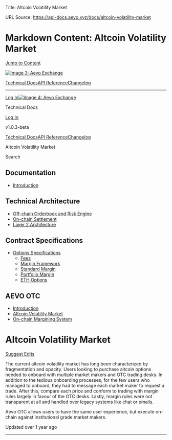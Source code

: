 Title: Altcoin Volatility Market

URL Source: https://api-docs.aevo.xyz/docs/altcoin-volatility-market

Markdown Content:
Altcoin Volatility Market
===============
                                                                           

[Jump to Content](https://api-docs.aevo.xyz/docs/altcoin-volatility-market#content)

[![Image 3: Aevo Exchange](https://files.readme.io/dbce2d9-Aevo_Logotype_White.svg)](https://api-docs.aevo.xyz/reference)

[Technical Docs](https://api-docs.aevo.xyz/docs)[API Reference](https://api-docs.aevo.xyz/reference)[Changelog](https://api-docs.aevo.xyz/changelog)

* * *

[Log In](https://api-docs.aevo.xyz/login?redirect_uri=/docs/altcoin-volatility-market)[![Image 4: Aevo Exchange](https://files.readme.io/dbce2d9-Aevo_Logotype_White.svg)](https://api-docs.aevo.xyz/reference)

Technical Docs

[Log In](https://api-docs.aevo.xyz/login?redirect_uri=/docs/altcoin-volatility-market)

v1.0.3-beta

[Technical Docs](https://api-docs.aevo.xyz/docs)[API Reference](https://api-docs.aevo.xyz/reference)[Changelog](https://api-docs.aevo.xyz/changelog)

Altcoin Volatility Market

Search

Documentation
-------------

*   [Introduction](https://api-docs.aevo.xyz/docs/integrating-with-aevo-testnet)

Technical Architecture
----------------------

*   [Off-chain Orderbook and Risk Engine](https://api-docs.aevo.xyz/docs/off-chain-orderbook-and-risk-engine)
*   [On-chain Settlement](https://api-docs.aevo.xyz/docs/on-chain-settlement)
*   [Layer 2 Architecture](https://api-docs.aevo.xyz/docs/layer-2-architecture)

Contract Specifications
-----------------------

*   [Options Specifications](https://api-docs.aevo.xyz/docs/fees)
    *   [Fees](https://api-docs.aevo.xyz/docs/fees)
    *   [Margin Framework](https://api-docs.aevo.xyz/docs/margin-rules)
    *   [Standard Margin](https://api-docs.aevo.xyz/docs/standard-margin)
    *   [Portfolio Margin](https://docs.google.com/document/d/1Ho-6kpF0e03-i1ApWEtx5aTTujxDUgn17bUNhkRdT0o/edit?usp=sharing)
    *   [ETH Options](https://api-docs.aevo.xyz/docs/eth-options)

AEVO OTC
--------

*   [Introduction](https://api-docs.aevo.xyz/docs/introduction)
*   [Altcoin Volatility Market](https://api-docs.aevo.xyz/docs/altcoin-volatility-market)
*   [On-chain Margining System](https://api-docs.aevo.xyz/docs/on-chain-margining-system)

Altcoin Volatility Market
=========================

[Suggest Edits](https://api-docs.aevo.xyz/edit/altcoin-volatility-market)

The current altcoin volatility market has long been characterized by fragmentation and opacity. Users looking to purchase altcoin options needed to onboard with multiple market makers and OTC trading desks. In addition to the tedious onboarding processes, for the few users who managed to onboard, they had to message each market maker to request a trade. After this, compare each price and conform to trading with margin rules largely in favour of the OTC desks. Lastly, margin rules were not transparent at all and handled over legacy systems like chat or emails.

Aevo OTC allows users to have the same user experience, but execute on-chain against institutional grade market makers.

Updated over 1 year ago

* * *
